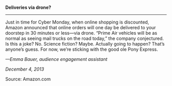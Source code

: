**Deliveries via drone?**

****

Just in time for Cyber Monday, when online shopping is discounted, Amazon announced that online orders will one day be delivered to your doorstep in 30 minutes or less—via drone. “Prime Air vehicles will be as normal as seeing mail trucks on the road today,” the company conjectured. Is this a joke? No. Science fiction? Maybe. Actually going to happen? That’s anyone’s guess. For now, we’re sticking with the good ole Pony Express.   

*—Emma Bauer, audience engagement assistant*

*December 4, 2013*

Source: Amazon.com
